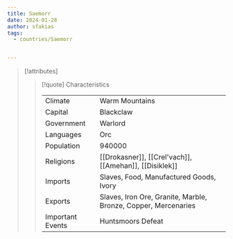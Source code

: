 ```yaml
---
title: Saemorr
date: 2024-01-28
author: sfakias
tags:
  - countries/Saemorr


---
```

> [!attributes]
> 
> > [!quote] Characteristics
> >
> > | | |
> > | --- | --- |
> > | Climate |  Warm Mountains |
> > | Capital |  Blackclaw |
> > | Government |  Warlord |
> > | Languages |  Orc |
> > | Population |  940000 |
> > | Religions |  [[Drokasner]], [[Crel'vach]], [[Amehan]], [[Disiklek]] |
> > | Imports |  Slaves, Food, Manufactured Goods, Ivory |
> > | Exports |  Slaves, Iron Ore, Granite, Marble, Bronze, Copper, Mercenaries |
> > | Important Events |  Huntsmoors Defeat |
